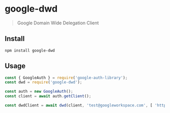 # google-dwd
> Google Domain Wide Delegation Client

## Install
```
npm install google-dwd
```

## Usage
```js
const { GoogleAuth } = require('google-auth-library');
const dwd = require('google-dwd');

const auth = new GoogleAuth();
const client = await auth.getClient();

const dwdClient = await dwd(client, 'test@googleworkspace.com', [ 'https://www.googleapis.com/auth/gmail.readonly' ]);
```
